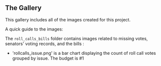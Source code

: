 ## The Gallery

This gallery includes all of the images created for this project. 

A quick guide to the images:

The `roll_calls_bills` folder contains images related to missing votes, senators' voting records, and the bills :
 - 'rollcalls_issue.png' is a bar chart displaying the count of roll call votes grouped by issue. The budget is \#1

